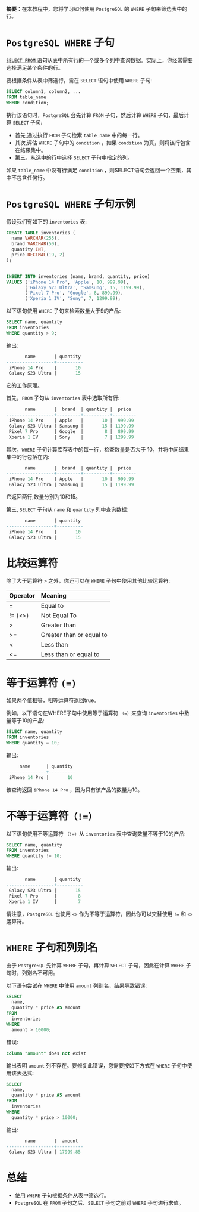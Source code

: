 **摘要**：在本教程中，您将学习如何使用 `PostgreSQL` 的 `WHERE` 子句来筛选表中的行。

# `PostgreSQL WHERE` 子句

[ `SELECT FROM` ](../第1节-PostgreSQL入门/从表中查询数据.md) 语句从表中所有行的一个或多个列中查询数据。实际上，你经常需要选择满足某个条件的行。

要根据条件从表中筛选行，需在 `SELECT` 语句中使用 `WHERE` 子句:

```sql
SELECT column1, column2, ...
FROM table_name
WHERE condition;
```

执行该语句时，`PostgreSQL` 会先计算 `FROM` 子句，然后计算 `WHERE` 子句，最后计算  `SELECT` 子句:

- 首先,通过执行 `FROM` 子句检索 `table_name` 中的每一行。
- 其次,评估 `WHERE` 子句中的 `condition` ，如果 `condition` 为真，则将该行包含在结果集中。
- 第三，从选中的行中选择 `SELECT` 子句中指定的列。

如果 `table_name` 中没有行满足 `condition` ，则SELECT语句会返回一个空集，其中不包含任何行。

# `PostgreSQL WHERE` 子句示例

假设我们有如下的 `inventories` 表:

```sql
CREATE TABLE inventories (
  name VARCHAR(255),
  brand VARCHAR(50),
  quantity INT,
  price DECIMAL(19, 2)
);


INSERT INTO inventories (name, brand, quantity, price)
VALUES ('iPhone 14 Pro', 'Apple', 10, 999.99),
       ('Galaxy S23 Ultra', 'Samsung', 15, 1199.99),
       ('Pixel 7 Pro', 'Google', 8, 899.99),
       ('Xperia 1 IV', 'Sony', 7, 1299.99);
```

以下语句使用 `WHERE` 子句来检索数量大于9的产品:

```sql
SELECT name, quantity
FROM inventories
WHERE quantity > 9;
```

输出:

```sql
       name       | quantity
------------------+----------
 iPhone 14 Pro    |       10
 Galaxy S23 Ultra |       15
```

它的工作原理。

首先，`FROM` 子句从 `inventories` 表中选取所有行:

```sql
       name       |  brand  | quantity |  price
------------------+---------+----------+---------
 iPhone 14 Pro    | Apple   |       10 |  999.99
 Galaxy S23 Ultra | Samsung |       15 | 1199.99
 Pixel 7 Pro      | Google  |        8 |  899.99
 Xperia 1 IV      | Sony    |        7 | 1299.99
```

其次，`WHERE` 子句计算库存表中的每一行，检查数量是否大于 10，并将中间结果集中的行包括在内:

```sql
       name       |  brand  | quantity |  price
------------------+---------+----------+---------
 iPhone 14 Pro    | Apple   |       10 |  999.99
 Galaxy S23 Ultra | Samsung |       15 | 1199.99
```

它返回两行,数量分别为10和15。

第三, `SELECT` 子句从 `name` 和 `quantity` 列中查询数据:

```sql
       name       | quantity
------------------+----------
 iPhone 14 Pro    |       10
 Galaxy S23 Ultra |       15
```

# 比较运算符

除了大于运算符 `>` 之外，你还可以在 `WHERE` 子句中使用其他比较运算符:

| Operator | Meaning |
|:---------|:--------|
|  = | Equal to |
| != (<>) | Not Equal To |
| > | Greater than |
| >= | Greater than or equal to |
| < | Less than |
| <= | Less than or equal to |

# 等于运算符 `(=)`

如果两个值相等，相等运算符返回true。

例如，以下语句在WHERE子句中使用等于运算符 `（=）`来查询 `inventories` 中数量等于10的产品:

```sql
SELECT name, quantity
FROM inventories
WHERE quantity = 10;
```

输出:

```sql
     name      | quantity
---------------+----------
 iPhone 14 Pro |       10
```

该查询返回 `iPhone 14 Pro` ，因为只有该产品的数量为10。


# 不等于运算符`（!=）`

以下语句使用不等运算符 `（!=）`从 `inventories` 表中查询数量不等于10的产品:

```sql
SELECT name, quantity
FROM inventories
WHERE quantity != 10;
```

输出:

```sql
       name       | quantity
------------------+----------
 Galaxy S23 Ultra |       15
 Pixel 7 Pro      |        8
 Xperia 1 IV      |        7
```

请注意，`PostgreSQL` 也使用 `<>` 作为不等于运算符，因此你可以交替使用 `!=` 和 `<>` 运算符。

# `WHERE` 子句和列别名

由于 `PostgreSQL` 先计算 `WHERE` 子句，再计算 `SELECT` 子句，因此在计算 `WHERE` 子句时，列别名不可用。

以下语句尝试在 `WHERE` 中使用 `amount` 列别名，结果导致错误:

```sql
SELECT
  name,
  quantity * price AS amount
FROM
  inventories
WHERE
  amount > 10000;
```

错误:

```sql
column "amount" does not exist
```

输出表明 `amount` 列不存在。要修复此错误，您需要按如下方式在 `WHERE` 子句中使用该表达式:

```sql
SELECT
  name,
  quantity * price AS amount
FROM
  inventories
WHERE
  quantity * price > 10000;
```

输出:

```sql
       name       |  amount
------------------+----------
 Galaxy S23 Ultra | 17999.85
```

# 总结

- 使用 `WHERE` 子句根据条件从表中筛选行。
- `PostgreSQL` 在 `FROM` 子句之后、`SELECT` 子句之前对 `WHERE` 子句进行求值。
